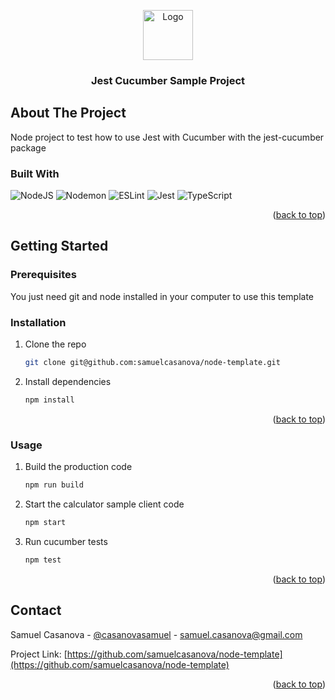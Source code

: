 <!-- Based on https://github.com/othneildrew/Best-README-Template/blob/master/README.md -->
<!-- Improved compatibility of back to top link: See: https://github.com/othneildrew/Best-README-Template/pull/73 -->
<a name="readme-top"></a>

<!-- PROJECT LOGO -->
<div align="center">
  <img src="https://seeklogo.com/images/C/cucumber-logo-D727C551CE-seeklogo.com.png" alt="Logo" height="80">
  <h3 align="center">Jest Cucumber Sample Project</h3>
</div>

<!-- ABOUT THE PROJECT -->
## About The Project

Node project to test how to use Jest with Cucumber with the jest-cucumber package

### Built With

![NodeJS](https://img.shields.io/badge/node.js-6DA55F?style=for-the-badge&logo=node.js&logoColor=white)
![Nodemon](https://img.shields.io/badge/NODEMON-%23323330.svg?style=for-the-badge&logo=nodemon&logoColor=%BBDEAD)
![ESLint](https://img.shields.io/badge/ESLint-4B3263?style=for-the-badge&logo=eslint&logoColor=white)
![Jest](https://img.shields.io/badge/-jest-%23C21325?style=for-the-badge&logo=jest&logoColor=white)
![TypeScript](https://img.shields.io/badge/typescript-%23007ACC.svg?style=for-the-badge&logo=typescript&logoColor=white)

<p align="right">(<a href="#readme-top">back to top</a>)</p>

<!-- GETTING STARTED -->
## Getting Started

### Prerequisites

You just need git and node installed in your computer to use this template

### Installation

1. Clone the repo
   ```sh
   git clone git@github.com:samuelcasanova/node-template.git
   ```
2. Install dependencies
   ```sh
   npm install
   ```

<p align="right">(<a href="#readme-top">back to top</a>)</p>

### Usage

1. Build the production code
   ```sh
   npm run build
   ```
2. Start the calculator sample client code
   ```sh
   npm start
   ```
3. Run cucumber tests
   ```sh
   npm test
   ```

<p align="right">(<a href="#readme-top">back to top</a>)</p>

<!-- CONTACT -->
## Contact

Samuel Casanova - [@casanovasamuel](https://twitter.com/casanovasamuel) - samuel.casanova@gmail.com

Project Link: [https://github.com/samuelcasanova/node-template](https://github.com/samuelcasanova/node-template)

<p align="right">(<a href="#readme-top">back to top</a>)</p>

<!-- MARKDOWN LINKS & IMAGES -->
<!-- https://www.markdownguide.org/basic-syntax/#reference-style-links -->
[react-shield]: https://img.shields.io/badge/react
[react-url]: https://react.dev/
